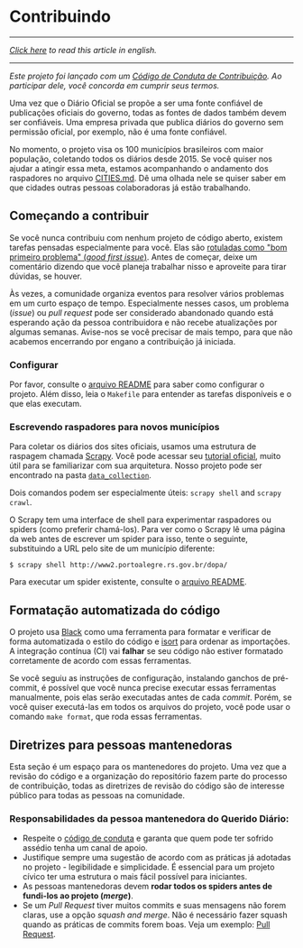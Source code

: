 # Contribuindo

______________________________________

_[Click here](languages/en-US/CONTRIBUTING.md) to read this article in english._
______________________________________


*Este projeto foi lançado com um [Código de Conduta de Contribuição](CODE_OF_CONDUCT.md). Ao participar dele, você concorda em cumprir seus termos.*

Uma vez que o Diário Oficial se propõe a ser uma fonte confiável de publicações oficiais do governo, todas as fontes de dados também devem ser confiáveis. Uma empresa privada que publica diários do governo sem permissão oficial, por exemplo, não é uma fonte confiável.

No momento, o projeto visa os 100 municípios brasileiros com maior população, coletando todos os diários desde 2015. Se você quiser nos ajudar a atingir essa meta, estamos acompanhando o andamento dos raspadores no arquivo [CITIES.md](CITIES.md). Dê uma olhada nele se quiser saber em que cidades outras pessoas colaboradoras já estão trabalhando.

## Começando a contribuir

Se você nunca contribuiu com nenhum projeto de código aberto, existem tarefas pensadas especialmente para você. Elas são [rotuladas como "bom primeiro problema" (_good first issue_)](https://github.com/okfn-brasil/diario-oficial/issues?q=is%3Aissue+is%3Aopen+label%3A%22good+first+issue%22). Antes de começar, deixe um comentário dizendo que você planeja trabalhar nisso e aproveite para tirar dúvidas, se houver.

Às vezes, a comunidade organiza eventos para resolver vários problemas em um curto espaço de tempo. Especialmente nesses casos, um problema (_issue_) ou _pull request_ pode ser considerado abandonado quando está esperando ação da pessoa contribuidora e não recebe atualizações por algumas semanas. Avise-nos se você precisar de mais tempo, para que não acabemos encerrando por engano a contribuição já iniciada.


### Configurar

Por favor, consulte o [arquivo README](README.md) para saber como configurar o projeto. Além disso, leia o `Makefile` para entender as tarefas disponíveis e o que elas executam.


### Escrevendo raspadores para novos municípios

Para coletar os diários dos sites oficiais, usamos uma estrutura de raspagem chamada [Scrapy](https://docs.scrapy.org). Você pode acessar seu [tutorial oficial](https://docs.scrapy.org/en/latest/intro/tutorial.html), muito útil para se familiarizar com sua arquitetura. Nosso projeto pode ser encontrado na pasta [`data_collection`](data_collection).

Dois comandos podem ser especialmente úteis: `scrapy shell` and `scrapy crawl`.

O Scrapy tem uma interface de shell para experimentar raspadores ou spiders (como preferir chamá-los). Para ver como o Scrapy lê uma página da web antes de escrever um spider para isso, tente o seguinte, substituindo a URL pelo site de um município diferente:

```console
$ scrapy shell http://www2.portoalegre.rs.gov.br/dopa/
```

Para executar um spider existente, consulte o [arquivo README](README.md).

## Formatação automatizada do código 

O projeto usa [Black](https://github.com/psf/black) como uma ferramenta para formatar e verificar de forma automatizada o estilo do código e [isort](https://github.com/pycqa/isort) para ordenar as importações. A integração contínua (CI) vai **falhar** se seu código não estiver formatado corretamente de acordo com essas ferramentas.

Se você seguiu as instruções de configuração, instalando ganchos de pré-commit, é possível que você nunca precise executar essas ferramentas manualmente, pois elas serão executadas antes de cada _commit_. Porém, se você quiser executá-las em todos os arquivos do projeto, você pode usar o comando `make format`, que roda essas ferramentas.

## Diretrizes para pessoas mantenedoras

Esta seção é um espaço para os mantenedores do projeto. Uma vez que a revisão do código e a organização do repositório fazem parte do processo de contribuição, todas as diretrizes de revisão do código são de interesse público para todas as pessoas na comunidade.

### Responsabilidades da pessoa mantenedora do Querido Diário:

- Respeite o [código de conduta](https://github.com/okfn-brasil/querido-diario/blob/main/CODE_OF_CONDUCT.md) e garanta que quem pode ter sofrido assédio tenha um canal de apoio.
- Justifique sempre uma sugestão de acordo com as práticas já adotadas no projeto - legibilidade e simplicidade. É essencial para um projeto cívico ter uma estrutura o mais fácil possível para iniciantes.
- As pessoas mantenedoras devem **rodar todos os spiders antes de fundi-los ao projeto (_merge_)**.
- Se um _Pull Request_ tiver muitos commits e suas mensagens não forem claras, use a opção *squash and merge*. Não é necessário fazer squash quando as práticas de commits forem boas. Veja um exemplo: [Pull Request](https://github.com/okfn-brasil/querido-diario/pull/252/commits).
